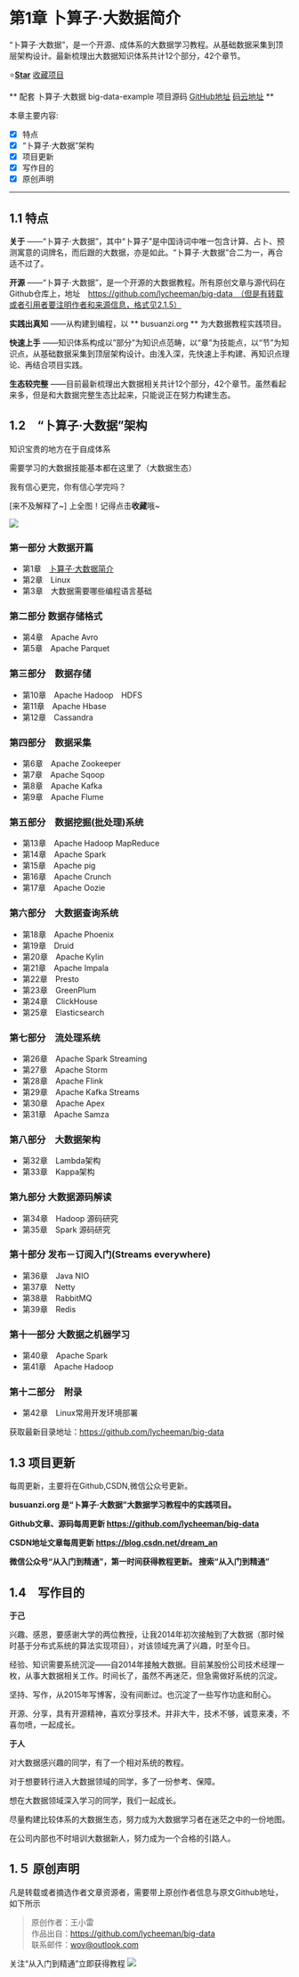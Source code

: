 # 第1章 卜算子·大数据简介

“卜算子·大数据”，是一个开源、成体系的大数据学习教程。从基础数据采集到顶层架构设计。最新梳理出大数据知识体系共计12个部分，42个章节。

:star:[**Star**](https://github.com/lycheeman/big-data) [收藏项目](https://github.com/lycheeman/big-data)

** 配套 卜算子·大数据 big-data-example 项目源码 [GitHub地址](https://github.com/lycheeman/big-data) [码云地址](git@gitee.com:machinelearning/big-data-example.git) **

本章主要内容:
- [x] 特点
- [x] “卜算子·大数据”架构
- [x] 项目更新
- [x] 写作目的
- [x] 原创声明
---
## 1.1 特点

**关于** ——“卜算子·大数据”，其中“卜算子”是中国诗词中唯一包含计算、占卜、预测寓意的词牌名，而后跟的大数据，亦是如此。“卜算子·大数据”合二为一，再合适不过了。

**开源** ——“卜算子·大数据”，是一个开源的大数据教程。所有原创文章与源代码在Github仓库上，地址　https://github.com/lycheeman/big-data　（但是有转载或者引用者要注明作者和来源信息，格式见2.1.5）

**实践出真知** ——从构建到编程，以 ** busuanzi.org ** 为大数据教程实践项目。

**快速上手** ——知识体系构成以”部分”为知识点范畴，以“章”为技能点，以“节”为知识点，从基础数据采集到顶层架构设计。由浅入深，先快速上手构建、再知识点理论、再结合项目实践。

**生态较完整** ——目前最新梳理出大数据相关共计12个部分，42个章节。虽然看起来多，但是和大数据完整生态比起来，只能说正在努力构建生态。

## 1.2　“卜算子·大数据”架构

知识宝贵的地方在于自成体系

需要学习的大数据技能基本都在这里了（大数据生态）

我有信心更完，你有信心学完吗？

[来不及解释了~] 上全图！记得点击**收藏**哦~

![](./image/卜算子·大数据@3x.png)

### 第一部分 大数据开篇
- 第1章　[卜算子·大数据简介](./chapter1/1.卜算子·大数据简介.md)
- 第2章　Linux
- 第3章　大数据需要哪些编程语言基础

### 第二部分 数据存储格式
- 第4章　Apache Avro
- 第5章　Apache Parquet

### 第三部分　数据存储
- 第10章　Apache Hadoop　HDFS
- 第11章　Apache Hbase
- 第12章　Cassandra

### 第四部分　数据采集
- 第6章　Apache Zookeeper
- 第7章　Apache Sqoop
- 第8章　Apache Kafka
- 第9章　Apache Flume


### 第五部分　数据挖掘(批处理)系统
- 第13章　Apache Hadoop MapReduce
- 第14章　Apache Spark
- 第15章　Apache pig
- 第16章　Apache Crunch
- 第17章　Apache Oozie

### 第六部分　大数据查询系统
- 第18章　Apache Phoenix
- 第19章　Druid
- 第20章　Apache Kylin
- 第21章　Apache Impala
- 第22章　Presto
- 第23章　GreenPlum
- 第24章　ClickHouse
- 第25章　Elasticsearch

### 第七部分　流处理系统
- 第26章　Apache Spark Streaming
- 第27章　Apache Storm
- 第28章　Apache Flink
- 第29章　Apache Kafka Streams
- 第30章　Apache Apex
- 第31章　Apache Samza

### 第八部分　大数据架构
- 第32章　Lambda架构
- 第33章　Kappa架构

### 第九部分 大数据源码解读
- 第34章　Hadoop 源码研究
- 第35章　Spark 源码研究

### 第十部分 发布－订阅入门(Streams everywhere)
- 第36章　Java NIO
- 第37章　Netty
- 第38章　RabbitMQ
- 第39章　Redis

### 第十一部分 大数据之机器学习
- 第40章　Apache Spark
- 第41章　Apache Hadoop

### 第十二部分　附录
- 第42章　Linux常用开发环境部署

获取最新目录地址：https://github.com/lycheeman/big-data

## 1.3 项目更新
每周更新，主要将在Github,CSDN,微信公众号更新。

**busuanzi.org 是“卜算子·大数据”大数据学习教程中的实践项目。**

**Github文章、源码每周更新 https://github.com/lycheeman/big-data**

**CSDN地址文章每周更新 https://blog.csdn.net/dream_an**

**微信公众号“从入门到精通”，第一时间获得教程更新。 搜索“从入门到精通”**

## 1.4　写作目的
**于己**

兴趣、感恩，要感谢大学的两位教授，让我2014年初次接触到了大数据（那时候时基于分布式系统的算法实现项目），对该领域充满了兴趣，时至今日。

经验、知识需要系统沉淀——自2014年接触大数据。目前某股份公司技术经理一枚，从事大数据相关工作。时间长了，虽然不再迷茫，但急需做好系统的沉淀。

坚持、写作，从2015年写博客，没有间断过。也沉淀了一些写作功底和耐心。

开源、分享，具有开源精神，喜欢分享技术。并非大牛，技术不够，诚意来凑，不喜勿喷，一起成长。

**于人**

对大数据感兴趣的同学，有了一个相对系统的教程。

对于想要转行进入大数据领域的同学，多了一份参考、保障。

想在大数据领域深入学习的同学，我们一起成长。

尽量构建比较体系的大数据生态，努力成为大数据学习者在迷茫之中的一份地图。

在公司内部也不时培训大数据新人，努力成为一个合格的引路人。

## 1.５ 原创声明
凡是转载或者摘选作者文章资源者，需要带上原创作者信息与原文Github地址，如下所示
>原创作者：王小雷  
>作品出自：https://github.com/lycheeman/big-data  
>联系邮件：wov@outlook.com


关注“从入门到精通”立即获得教程
![](./image/从入门到精通-公众号.jpg)
